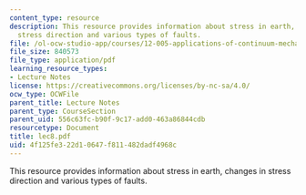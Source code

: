 ```yaml
---
content_type: resource
description: This resource provides information about stress in earth, changes in
  stress direction and various types of faults.
file: /ol-ocw-studio-app/courses/12-005-applications-of-continuum-mechanics-to-earth-atmospheric-and-planetary-sciences-spring-2006/4f125fe322d10647f811482dadf4968c_lec8.pdf
file_size: 840573
file_type: application/pdf
learning_resource_types:
- Lecture Notes
license: https://creativecommons.org/licenses/by-nc-sa/4.0/
ocw_type: OCWFile
parent_title: Lecture Notes
parent_type: CourseSection
parent_uid: 556c63fc-b90f-9c17-add0-463a86844cdb
resourcetype: Document
title: lec8.pdf
uid: 4f125fe3-22d1-0647-f811-482dadf4968c
---
```

This resource provides information about stress in earth, changes in stress direction and various types of faults.